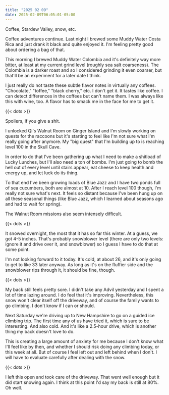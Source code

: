 ```yaml
---
title: "2025 02 09"
date: 2025-02-09T06:05:01-05:00
---
```


Coffee, Stardew Valley, snow, etc.<!--more-->

Coffee adventures continue. Last night I brewed some Muddy Water Costa Rica and
just drank it black and quite enjoyed it. I'm feeling pretty good about ordering
a bag of that.

This morning I brewed Muddy Water Colombia and it's definitely way more bitter,
at least at my current grind level (roughly sea salt coarseness). The Colombia
is a darker roast and so I considered grinding it even coarser, but that'll be
an experiment for a later date I think.

I just really do not taste these subtle flavor notes in virtually any coffees.
"Chocolate," "toffee," "black cherry," etc. I don't get it. It tastes like
coffee. I can detect differences in the coffees but can't name them. I was
always like this with wine, too. A flavor has to smack me in the face for me to
get it.

{{< dots >}}

Spoilers, if you give a shit.

I unlocked Qi's Walnut Room on Ginger Island and I'm slowly working on quests
for the raccoons but it's starting to feel like I'm not sure what I'm really
going after anymore. My "big quest" that I'm building up to is reaching level
100 in the Skull Cave.

In order to do that I've been gathering up what I need to make a shitload of
Lucky Lunches, but I'll also need a ton of bombs. I'm just going to bomb the
hell out of every level until stairs appear, eat cheese to keep health and
energy up, and let luck do its thing.

To that end I've been growing loads of Blue Jazz and I have two ponds full of
sea cucumbers, both are almost at 10. After I reach level 100 though, I'm really
not sure what's next. It feels so distant because I've been hung up on all these
seasonal things (like Blue Jazz, which I learned about seasons ago and had to
wait for spring).

The Walnut Room missions also seem intensely difficult.

{{< dots >}}

It snowed overnight, the most that it has so far this winter. At a guess, we got
4-5 inches. That's probably snowblower level (there are only two levels: ignore
it and drive over it, and snowblower) so I guess I have to do that at some
point.

I'm not looking forward to it today. It's cold, at about 26, and it's only going
to get to like 33 later anyway. As long as it's on the fluffier side and the
snowblower rips through it, it should be fine, though.

{{< dots >}}

My back still feels pretty sore. I didn't take any Advil yesterday and I spent a
lot of time lazing around. I do feel that it's improving. Nevertheless, this
snow won't clear itself off the driveway, and of course the family wants to go
climbing. I don't know if I can or should.

Next Saturday we're driving up to New Hampshire to go on a guided ice climbing
trip. The first time any of us have tried it, which is sure to be interesting.
And also cold. And it's like a 2.5-hour drive, which is another thing my back
doesn't love to do.

This is creating a large amount of anxiety for me because I don't know what I'll
feel like by then, and whether I should risk doing any climbing today, or this
week at all. But of course I feel left out and left behind when I don't. I will
have to evaluate carefully after dealing with the snow.

{{< dots >}}

I left this open and took care of the driveway. That went well enough but it did
start snowing again. I think at this point I'd say my back is still at 80%. Oh
well.
